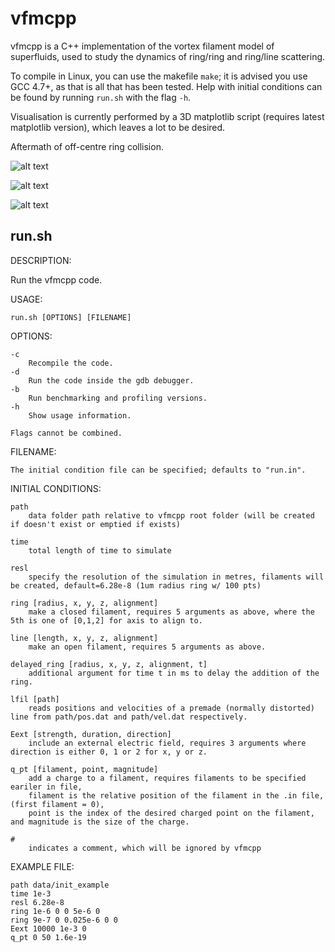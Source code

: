 vfmcpp
==============
vfmcpp is a C++ implementation of the vortex filament model of superfluids, used to study the dynamics of ring/ring and ring/line scattering.

To compile in Linux, you can use the makefile `make`; it is advised you use GCC 4.7+, as that is all that has been tested. 
Help with initial conditions can be found by running `run.sh` with the flag `-h`. 

Visualisation is currently performed by a 3D matplotlib script (requires latest matplotlib version), which leaves a lot to be desired. 

Aftermath of off-centre ring collision.

![alt text](http://www.charmedxi.co.uk/vfmcpp/img/offset_collision.gif "Post double reconnection")

![alt text](http://giant.gfycat.com/AmbitiousPlushBetafish.gif "4 ring reconnection")

![alt text](http://giant.gfycat.com/ZigzagDelightfulBuzzard.gif "Highly distorted string colliding with ring")


run.sh
---------

DESCRIPTION:

Run the vfmcpp code.

USAGE:

	run.sh [OPTIONS] [FILENAME]

OPTIONS:        

	-c
		Recompile the code.
	-d
		Run the code inside the gdb debugger.
	-b 
		Run benchmarking and profiling versions.
	-h
		Show usage information.

	Flags cannot be combined.

FILENAME:

	The initial condition file can be specified; defaults to "run.in".

INITIAL CONDITIONS: 

	path 
		data folder path relative to vfmcpp root folder (will be created if doesn't exist or emptied if exists)
	
	time	
		total length of time to simulate
	
	resl	
		specify the resolution of the simulation in metres, filaments will be created, default=6.28e-8 (1um radius ring w/ 100 pts) 

	ring [radius, x, y, z, alignment]
		make a closed filament, requires 5 arguments as above, where the 5th is one of [0,1,2] for axis to align to.

	line [length, x, y, z, alignment]
		make an open filament, requires 5 arguments as above.
	
	delayed_ring [radius, x, y, z, alignment, t]
		additional argument for time t in ms to delay the addition of the ring.

	lfil [path]
		reads positions and velocities of a premade (normally distorted) line from path/pos.dat and path/vel.dat respectively.

	Eext [strength, duration, direction]
		include an external electric field, requires 3 arguments where direction is either 0, 1 or 2 for x, y or z.

	q_pt [filament, point, magnitude]
		add a charge to a filament, requires filaments to be specified eariler in file, 
		filament is the relative position of the filament in the .in file, (first filament = 0), 
		point is the index of the desired charged point on the filament, and magnitude is the size of the charge.

	#
		indicates a comment, which will be ignored by vfmcpp

EXAMPLE FILE:
	
	path data/init_example
	time 1e-3
	resl 6.28e-8
	ring 1e-6 0 0 5e-6 0 
	ring 9e-7 0 0.025e-6 0 0
	Eext 10000 1e-3 0 
	q_pt 0 50 1.6e-19
